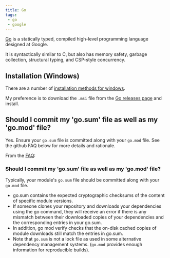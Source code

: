 ```yaml
---
title: Go
tags:
 - go
 - google
---
```


[Go](https://go.dev/) is a statically typed, compiled high-level programming language designed at Google. 
<!--more-->
It is syntactically similar to C, but also has memory safety, garbage collection, structural typing, and CSP-style concurrency.

## Installation (Windows)

There are a number of [installation methods for windows](https://gohugo.io/installation/windows/).

My preference is to download the `.msi` file from the [Go releases page](https://go.dev/dl/) and install.


## Should I commit my 'go.sum' file as well as my 'go.mod' file?
Yes. Ensure your `go.sum` file is committed along with your `go.mod` file. See the github FAQ below for more details and rationale.

From the [FAQ](https://github.com/golang/go/wiki/Modules#should-i-commit-my-gosum-file-as-well-as-my-gomod-file):

### Should I commit my 'go.sum' file as well as my 'go.mod' file?
Typically, your module's `go.sum` file should be committed along with your `go.mod` file.

* go.sum contains the expected cryptographic checksums of the content of specific module versions.
* If someone clones your repository and downloads your dependencies using the go command, they will receive an error if there is any mismatch between their downloaded copies of your dependencies and the corresponding entries in your go.sum.
* In addition, go mod verify checks that the on-disk cached copies of module downloads still match the entries in go.sum.
* Note that `go.sum` is not a lock file as used in some alternative dependency management systems. (`go.mod` provides enough information for reproducible builds).